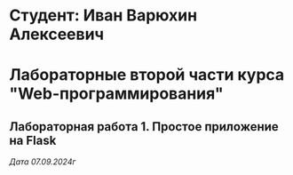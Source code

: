 # Студент: Иван Варюхин Алексеевич 

# Лабораторные второй части курса "Web-программирования"

## Лабораторная работа 1. Простое приложение на Flask

*Дата 07.09.2024г*
